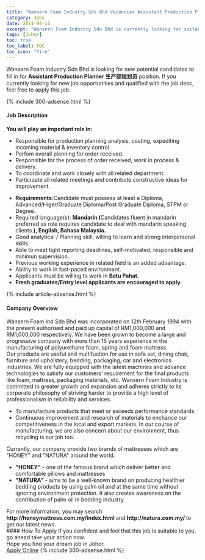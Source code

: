 ```yaml
---
title: "Wansern Foam Industry Sdn Bhd Vacancies Assistant Production Planner 生产部规划员" 
category: Jobs 
date: 2021-04-11 
excerpt: "Wansern Foam Industry Sdn Bhd is currently looking for suitable person to fill in the Assistant Production Planner 生产部规划员 which based in Johor" 
tags: [Johor] 
toc: true 
toc_label: TOC 
toc_icon: "fire" 
--- 
```


<p>Wansern Foam Industry Sdn Bhd is looking for new potential candidates to fill in for <b>Assistant Production Planner 生产部规划员</b> position. If you currently looking for new job opportunities and qualified with the job desc, feel free to apply this job.
</p>{% include 300-adsense.html %} 
<div><div><h4>Job Description</h4></div><div><div><span><div><p><strong>You will play an important role in:&#160;</strong></p><ul><li>Responsible for production planning analysis, costing, expediting incoming material &amp; inventory control.</li><li>Perfom overall planning for order received.</li><li>Responsible for the process of order received, work in process &amp; delivery.</li><li>To coordinate and work closely with all related department.</li><li>Participate all related meetings and contribute constructive ideas for improvement.</li></ul><ul><li><strong>Requirements:</strong>Candidate must possess at least a Diploma, Advanced/Higer/Graduate Diploma/Post Graduate Diploma, STPM or Degree.</li><li>Required language(s): <strong>Mandarin (</strong>Candidates fluent in mandarin preferred as role requires candidate to deal with mandarin speaking clients.<strong>), English, Bahasa Malaysia.</strong></li><li>Good analytical / Planning skill, willing to learn and strong interpersonal skills.</li><li>Able to meet tight reporting deadlines, self-motivated, responsible and minimun supervision.</li><li>Previous working experience in related field is an added advantage.</li><li>Ability to work in fast-paced environment.</li><li>Applicants must be willing to work in <strong>Batu Pahat.</strong></li><li><strong>Fresh graduates/Entry level applicants are encouraged to apply.</strong></li></ul></div></span></div></div></div> 
{% include article-adsense.html %} 
<div><div><h4>Company Overview</h4></div><div><div><span><div><div>Wansern Foam Ind Sdn Bhd was incorporated on 12th February 1994 with the present authorised and paid up capital of RM1,000,000 and RM1,000,000 respectively. We have been grown to become a large and progressive company with more than 15 years experience in the manufacturing of polyurethane foam, spring and foam mattress.</div>
<div>Our products are useful and multifuction for use in sofa set, dining chair, furniture and upholstery, bedding, packaging, car and electronics industries. We are fully equipped with the latest machines and advance technologies to satisfy our customers' requirement for the final products like foam, mattress, packaging materials, etc. Wansern Foam Industry is committed to greater growth and expansion and adheres strictly to its corporate philosophy of striving harder to provide a high level of professionalism in reliability and services.</div>
<ul>
<li>To manufacture products that meet or exceeds performance standards.</li>
<li>Continuous improvement and research of materials to enchance our competitiveness in the local and export markets. In our course of manufacturing, we are also concern about our environment, thus recycling is our job too.</li>
</ul>
<div>Currently, our company provide two brands of mattresses which are "HONEY" and "NATURA" around the world.</div>
<ul>
<li><strong>"HONEY"</strong> - one of the famous brand which deliver better and comfortable pillows and mattresses</li>
<li><strong>"NATURA"</strong> - aims to be a well-known brand on producing healthier bedding products by using palm oil and at the same time without ignoring environment protection. It also creates awareness on the contribution of palm oil in bedding industry.</li>
</ul>
<div>For more information, you may search <strong>http://honeymattress.com.my/index.html</strong> and <strong>http://natura.com.my/ </strong>to get our latest news.</div></div></span></div></div></div> 
#### How To Apply 
If you confident and feel that this job is suitable to you, go ahead take your action now. <br/> 
Hope you find your dream job in Johor. <br/> 
<a href="https://www.jobstreet.com.my/en/job/assistant-production-planner-生产部规划员-4529143?jobId=jobstreet-my-job-4529143&" class="btn btn--info" target="_blank" rel="nofollow noopenner">Apply Online</a> 
{% include 300-adsense.html %} 